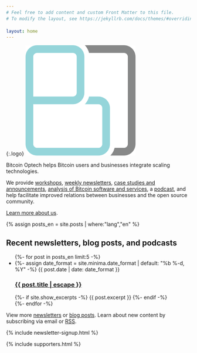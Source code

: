 ```yaml
---
# Feel free to add content and custom Front Matter to this file.
# To modify the layout, see https://jekyllrb.com/docs/themes/#overriding-theme-defaults

layout: home
---
```


{:.logo}
![Optech Logo](/img/logos/optech-notext.png)

Bitcoin Optech helps Bitcoin users and businesses integrate scaling
technologies.

We provide [workshops][], [weekly
newsletters][], [case studies and
announcements][blog], [analysis of Bitcoin software and
services][compatibility], a [podcast][], and help facilitate improved relations between
businesses
and the open source community.

[Learn more about us][about].

[workshops]: /en/workshops
[weekly newsletters]: /en/newsletters/
[blog]: /en/blog/
[podcast]: /en/podcast/
[about]: /en/about
[compatibility]: /en/compatibility/

{% assign posts_en = site.posts | where:"lang","en" %}

<h2>Recent newsletters, blog posts, and podcasts</h2>
<ul class="post-list">
  {%- for post in posts_en limit:5 -%}
  <li>
    {%- assign date_format = site.minima.date_format | default: "%b %-d, %Y" -%}
    <span class="post-meta">{{ post.date | date: date_format }}</span>
    <h3>
      <a class="post-link" href="{{ post.url | relative_url }}">
        {{ post.title | escape }}
      </a>
    </h3>
    {%- if site.show_excerpts -%}
      {{ post.excerpt }}
    {%- endif -%}
  </li>
  {%- endfor -%}
</ul>

<p class="rss-subscribe">View more <a href="/en/newsletters/">newsletters</a> or <a href="/en/blog">blog posts</a>. Learn about new content by subscribing via email or <a href="{{ "/feed.xml" | relative_url }}">RSS</a>.</p>

{% include newsletter-signup.html %}

{% include supporters.html %}
